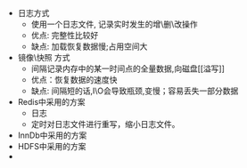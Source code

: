 - 日志方式
	- 使用一个日志文件, 记录实时发生的增\删\改操作
	- 优点: 完整性比较好
	- 缺点: 加载恢复数据慢;占用空间大
- 镜像\快照 方式
	- 间隔记录内存中的某一时间点的全量数据,向磁盘[[溢写]]
	- 优点：恢复数据的速度快
	- 缺点: 间隔短的话,I\O会导致瓶颈,变慢；容易丢失一部分数据
- Redis中采用的方案
	- 日志
	- 定时对日志文件进行重写，缩小日志文件。
- InnDb中采用的方案
- HDFS中采用的方案
-